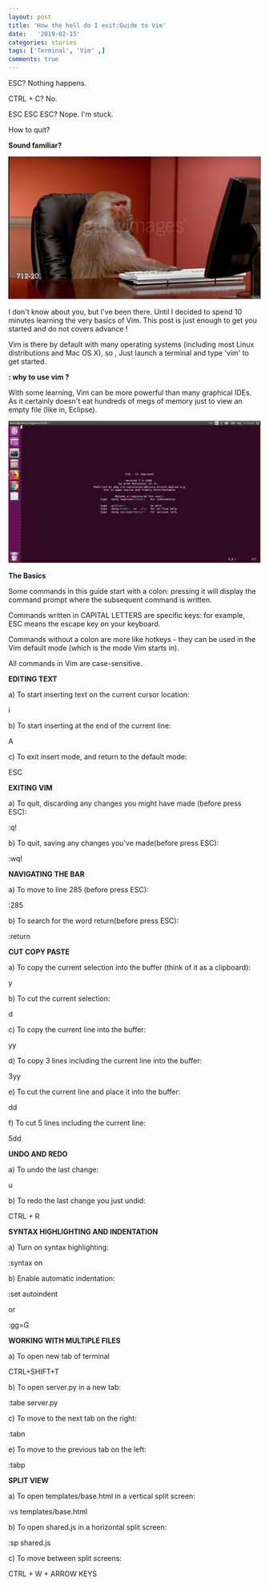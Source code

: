 ```yaml
---
layout: post
title: 'How the hell do I exit:Guide to Vim'
date:   '2019-02-15'
categories: stories
tags: ['Terminal', 'Vim' ,]
comments: true
---
```

ESC? Nothing happens.

CTRL + C? No.

ESC ESC ESC? Nope. I'm stuck.

How to quit? 

<strong>Sound familiar?</strong>

<div class="image">
    <a href="/public/img/vim.gif">
        <img alt="'Project metrics' tab" src="/public/img/vim.gif" />
    </a>
</div>

I don't know about you, but I've been there. Until I decided to spend 10 minutes learning the very basics of Vim. 
This post is just enough to get you started and do not covers advance ! 

Vim is there by default with many operating systems (including most Linux distributions and Mac OS X), 
so , Just launch a terminal and type 'vim' to get started.

<strong>: why to use vim ?</strong>

With some learning, Vim can be more powerful than many graphical IDEs.
As it certainly doesn't eat hundreds of megs of memory just to view an empty file (like in, Eclipse).

<div class="image">
    <a href="/public/img/vim.png">
        <img alt="'Project metrics' tab" src="/public/img/vim.png" />
    </a>
</div>

<strong>The Basics</strong>

Some commands in this guide start with a colon: pressing it will display the command prompt where the subsequent command is written.

Commands written in CAPITAL LETTERS are specific keys: for example, ESC means the escape key on your keyboard.

Commands without a colon are more like hotkeys - they can be used in the Vim default mode (which is the mode Vim starts in).

All commands in Vim are case-sensitive.

<strong>EDITING TEXT</strong>

a) To start inserting text on the current cursor location:

i

b) To start inserting at the end of the current line:

A

c) To exit insert mode, and return to the default mode:

ESC

<strong>EXITING VIM</strong>

a) To quit, discarding any changes you might have made (before press ESC):

:q!   

b) To quit, saving any changes you've made(before press ESC):

:wq!

<strong>NAVIGATING THE BAR</strong>

a) To move to line 285 (before press ESC):

:285

b) To search for the word return(before press ESC):

:return

<strong>CUT COPY PASTE </strong>

a) To copy the current selection into the buffer (think of it as a clipboard):

y

b) To cut the current selection:

d

c) To copy the current line into the buffer:

yy

d) To copy 3 lines including the current line into the buffer:

3yy

e) To cut the current line and place it into the buffer:

dd

f) To cut 5 lines including the current line:

5dd

<strong>UNDO AND REDO</strong>

a) To undo the last change:

u

b) To redo the last change you just undid:

CTRL + R

<strong> SYNTAX HIGHLIGHTING AND INDENTATION</strong>

a) Turn on syntax highlighting:

:syntax on

b) Enable automatic indentation:

:set autoindent

or

:gg=G

<strong>WORKING WITH MULTIPLE FILES</strong>

a) To open new tab of terminal

CTRL+SHIFT+T

b) To open server.py in a new tab:

:tabe server.py

c) To move to the next tab on the right:

:tabn

e) To move to the previous tab on the left:

:tabp

<strong>SPLIT VIEW</strong>

a) To open templates/base.html in a vertical split screen:

:vs templates/base.html

b) To open shared.js in a horizontal split screen:

:sp shared.js

c) To move between split screens:

CTRL + W + ARROW KEYS






















